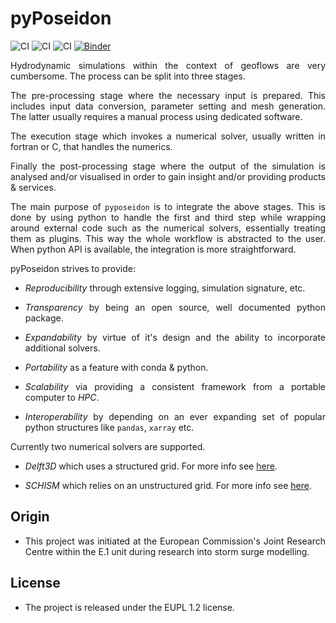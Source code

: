 pyPoseidon
==========

<style>body {text-align: justify}</style>

![CI](https://github.com/ec-jrc/pyPoseidon/actions/workflows/conda_pip.yml/badge.svg) ![CI](https://github.com/ec-jrc/pyPoseidon/actions/workflows/conda_only.yml/badge.svg) ![CI](https://github.com/ec-jrc/pyPoseidon/actions/workflows/code_quality.yml/badge.svg) [![Binder](https://mybinder.org/badge_logo.svg)](https://mybinder.org/v2/gh/ec-jrc/pyPoseidon/master?urlpath=%2Flab)


Hydrodynamic simulations within the context of geoflows are very cumbersome. The process can be split into three stages. 

The pre-processing stage where the necessary input is prepared. This includes input data conversion, parameter setting and mesh generation. The latter usually requires a manual process using dedicated software.

The execution stage which invokes a numerical solver, usually written in fortran or C, that handles the numerics. 

Finally the post-processing stage where the output of the simulation is analysed and/or visualised in order to gain insight and/or providing products & services.

The main purpose of `pyposeidon` is to integrate the above stages. This is done by using python to handle the first and third step while wrapping around external code such as the numerical solvers, essentially treating them as plugins. This way the whole workflow is abstracted to the user. When python API is available, the integration is more straightforward. 

pyPoseidon strives to provide:

- *Reproducibility* through extensive logging, simulation signature, etc.

- *Transparency* by being an open source, well documented python package.

- *Expandability* by virtue of it's design and the ability to incorporate additional solvers.

- *Portability* as a feature with conda & python.

- *Scalability* via providing a consistent framework from a portable computer to *HPC*.

- *Interoperability* by depending on an ever expanding set of popular python structures like `pandas`, `xarray` etc.


Currently two numerical solvers are supported. 

- *Delft3D* which uses a structured grid. For more info see [here](http://oss.deltares.nl/web/delft3d/source-code).

- *SCHISM* which relies on an unstructured grid. For more info see [here](http://ccrm.vims.edu/schismweb/). 

## Origin

* This project was initiated at the European Commission's Joint Research Centre within the E.1 unit during research into storm surge modelling.

## License
* The project is released under the EUPL 1.2 license.

